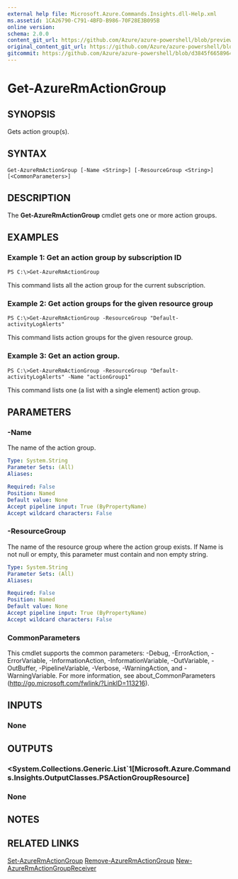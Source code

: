 ```yaml
---
external help file: Microsoft.Azure.Commands.Insights.dll-Help.xml
ms.assetid: 1CA26790-C791-4BFD-B986-70F28E3B095B
online version:
schema: 2.0.0
content_git_url: https://github.com/Azure/azure-powershell/blob/preview/src/ResourceManager/Insights/Commands.Insights/help/Get-AzureRmActionGroup.md
original_content_git_url: https://github.com/Azure/azure-powershell/blob/preview/src/ResourceManager/Insights/Commands.Insights/help/Get-AzureRmActionGroup.md
gitcommit: https://github.com/Azure/azure-powershell/blob/d3845f66589640e7d313bb472db3efc6a34d210e
---
```


# Get-AzureRmActionGroup

## SYNOPSIS
Gets action group(s).

## SYNTAX

```
Get-AzureRmActionGroup [-Name <String>] [-ResourceGroup <String>] [<CommonParameters>]
```

## DESCRIPTION
The **Get-AzureRmActionGroup** cmdlet gets one or more action groups.

## EXAMPLES

### Example 1: Get an action group by subscription ID
```
PS C:\>Get-AzureRmActionGroup
```

This command lists all the action group for the current subscription.

### Example 2: Get action groups for the given resource group
```
PS C:\>Get-AzureRmActionGroup -ResourceGroup "Default-activityLogAlerts"
```

This command lists action groups for the given resource group.

### Example 3: Get an action group.
```
PS C:\>Get-AzureRmActionGroup -ResourceGroup "Default-activityLogAlerts" -Name "actionGroup1"
```

This command lists one (a list with a single element) action group.

## PARAMETERS

### -Name
The name of the action group.

```yaml
Type: System.String
Parameter Sets: (All)
Aliases: 

Required: False
Position: Named
Default value: None
Accept pipeline input: True (ByPropertyName)
Accept wildcard characters: False
```

### -ResourceGroup
The name of the resource group where the action group exists.
If Name is not null or empty, this parameter must contain and non empty string.

```yaml
Type: System.String
Parameter Sets: (All)
Aliases: 

Required: False
Position: Named
Default value: None
Accept pipeline input: True (ByPropertyName)
Accept wildcard characters: False
```

### CommonParameters
This cmdlet supports the common parameters: -Debug, -ErrorAction, -ErrorVariable, -InformationAction, -InformationVariable, -OutVariable, -OutBuffer, -PipelineVariable, -Verbose, -WarningAction, and -WarningVariable. For more information, see about_CommonParameters (http://go.microsoft.com/fwlink/?LinkID=113216).

## INPUTS

### None

## OUTPUTS

### <System.Collections.Generic.List`1[Microsoft.Azure.Commands.Insights.OutputClasses.PSActionGroupResource]

### None

## NOTES

## RELATED LINKS

[Set-AzureRmActionGroup](./Set-AzureRmActionGroup.md)
[Remove-AzureRmActionGroup](./Remove-AzureRmActionGroup.md)
[New-AzureRmActionGroupReceiver](./AzureRmActionGroupReceiver.md)